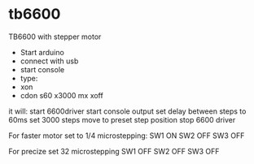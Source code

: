 # tb6600
TB6600 with stepper motor


-  Start arduino
-  connect with usb
-  start console
-  type:
-    xon
-    cdon
s60
x3000
mx
xoff



it will:
start 6600driver
start console output
set delay between steps to 60ms
set 3000 steps
move to preset step position
stop 6600 driver

For faster motor set to 1/4 microstepping: 
SW1 ON
SW2 OFF
SW3 OFF

For precize set 32 microstepping
SW1 OFF
SW2 OFF
SW3 OFF
